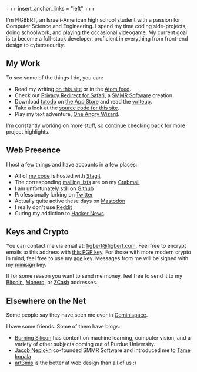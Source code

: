 +++
insert_anchor_links = "left"
+++

I'm FIGBERT, an Israeli-American high school student with a passion for
Computer Science and Engineering. I spend my time coding side-projects,
doing schoolwork, and playing the occasional videogame. My current goal
is to become a full-stack developer, proficient in everything from
front-end design to cybersecurity.

## My Work

To see some of the things I do, you can:

- Read my writing [on this site] or in the [Atom feed].
- Check out [Privacy Redirect for Safari], a [SMMR Software] creation.
- Download [txtodo] on [the App Store] and read the [writeup].
- Take a look at the [source code for this site].
- Play my text adventure, [One Angry Wizard].

I'm constantly working on more stuff, so continue checking back for more
project highlights.

## Web Presence

I host a few things and have accounts in a few places:

- All of [my code] is hosted with [Stagit]
- The corresponding [mailing lists] are on my [Crabmail]
- I am unfortunately still on [Github]
- Professionally lurking on [Twitter]
- Actually quite active these days on [Mastodon]
- I really don't use [Reddit]
- Curing my addiction to [Hacker News]

## Keys and Crypto

You can contact me via email at: [figbert@figbert.com]. Feel free to
encrypt emails to this address with [this PGP key]. For those with more
modern crypto in mind, feel free to use my [age] key. Messages from me
will be signed with my [minisign] key.

If for some reason you want to send me money, feel free to send it to
my [Bitcoin], [Monero], or [ZCash] addresses.

## Elsewhere on the Net

Some people say they have seen me over in [Geminispace].

I have some friends. Some of them have blogs:

- [Burning Silicon] has content on machine learning, computer vision,
  and a variety of other subjects coming out of Purdue University.
- [Jacob Neplokh] co-founded SMMR Software and introduced me to [Tame
  Impala]
- [art3mis] is the better at web design than all of us :/

[on this site]: @/posts/_index.md
[Atom feed]: /atom.xml
[Privacy Redirect for Safari]: @/projects/privacy-redirect-for-safari/index.md
[SMMR Software]: https://smmr.software
[txtodo]: https://txtodo.app/
[the App Store]: https://apps.apple.com/us/app/txtodo/id1504609185
[writeup]: @/projects/txtodo/index.md
[source code for this site]: https://git.figbert.com/figbert.com-website/
[One Angry Wizard]: /files/one-angry-wizard.gblorb

[my code]: https://git.figbert.com
[Stagit]: https://codemadness.org/stagit.html
[mailing lists]: https://lists.figbert.com
[Crabmail]: https://crabmail.flounder.online
[Github]: https://github.com/figbert
[Twitter]: https://twitter.com/therealfigbert
[Mastodon]: https://fosstodon.org/@figbert
[Reddit]: https://www.reddit.com/user/therealFIGBERT
[Hacker News]: https://news.ycombinator.com/user?id=figbert

[figbert@figbert.com]: mailto:figbert@figbert.com
[this PGP key]: /files/publickey-pgp.asc
[age]: /files/age.txt
[minisign]: /files/minisign.pub

[Bitcoin]: /files/bitcoin.txt
[Monero]: /files/monero.txt
[ZCash]: /files/zcash.txt

[Geminispace]: gemini://figbert.com

[Burning Silicon]: https://burningsilicon.dev/
[Jacob Neplokh]: https://jacobneplokh.com
[Tame Impala]: https://en.wikipedia.org/wiki/Tame_Impala
[art3mis]: https://art3mis.pm
